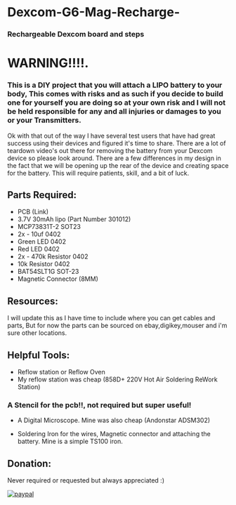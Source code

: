 # Dexcom-G6-Mag-Recharge-
### Rechargeable Dexcom board and steps

# WARNING!!!!.
### This is a DIY project that you will attach a LIPO battery to your body, This comes with risks and as such if you decide to build one for yourself you are doing so at your own risk and I will not be held responsible for any and all injuries or damages to you or your Transmitters.


Ok with that out of the way I have several test users that have had great success using their devices and figured it's time to share.
There are a lot of teardown video's out there for removing the battery from your Dexcom device so please look around.
There are a few differences in my design in the fact that we will be opening up the rear of the device and creating space for the battery.
This will require patients, skill, and a bit of luck.
 
 
## Parts Required:
- PCB (Link)
- 3.7V 30mAh lipo (Part Number 301012)
- MCP73831T-2 SOT23
- 2x - 10uf 0402
- Green LED 0402
- Red LED 0402
- 2x - 470k Resistor 0402
- 10k Resistor 0402
- BAT54SLT1G SOT-23
- Magnetic Connector (8MM)

## Resources:
I will update this as I have time to include where you can get cables and parts, But for now the parts can be sourced on ebay,digikey,mouser and i'm sure other locations.

## Helpful Tools:
- Reflow station or Reflow Oven
- My reflow station was cheap (858D+ 220V Hot Air Soldering ReWork Station)

### A Stencil for the pcb!!, not required but super useful!

- A Digital Microscope. Mine was also cheap (Andonstar ADSM302)

- Soldering Iron for the wires, Magnetic connector and attaching the battery. Mine is a simple TS100 iron.

## Donation:
Never required or requested but always appreciated :)


[![paypal](https://www.paypalobjects.com/en_US/i/btn/btn_donateCC_LG.gif)](https://www.paypal.com/paypalme/richardMyers)
